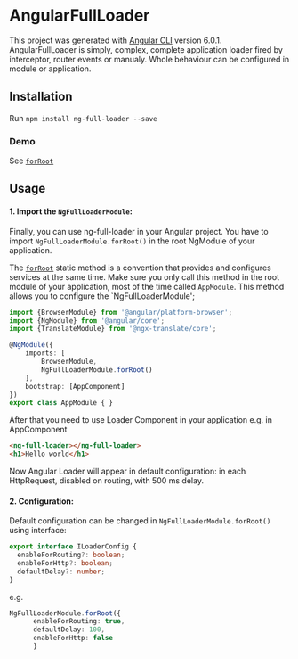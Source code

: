 # AngularFullLoader

This project was generated with [Angular CLI](https://github.com/angular/angular-cli) version 6.0.1.
AngularFullLoader is simply, complex, complete application loader fired by interceptor, router events or manualy. Whole behaviour can be configured in module or application.

## Installation

Run `npm install ng-full-loader --save` 

### Demo
See [`forRoot`](https://stackblitz.com/github/KamilPuczka/AngularFullLoader)

## Usage
#### 1. Import the `NgFullLoaderModule`:
Finally, you can use ng-full-loader in your Angular project. You have to import `NgFullLoaderModule.forRoot()` in the root NgModule of your application.


The [`forRoot`](https://angular.io/docs/ts/latest/guide/ngmodule.html#!#core-for-root) static method is a convention that provides and configures services at the same time.
Make sure you only call this method in the root module of your application, most of the time called `AppModule`.
This method allows you to configure the `NgFullLoaderModule';

```ts
import {BrowserModule} from '@angular/platform-browser';
import {NgModule} from '@angular/core';
import {TranslateModule} from '@ngx-translate/core';

@NgModule({
    imports: [
        BrowserModule,
        NgFullLoaderModule.forRoot()
    ],
    bootstrap: [AppComponent]
})
export class AppModule { }
```

After that you need to use Loader Component in your application e.g. in AppComponent

```html
<ng-full-loader></ng-full-loader>
<h1>Hello world</h1>
```
Now Angular Loader will appear in default configuration: in each HttpRequest, disabled on routing, with 500 ms delay.

#### 2. Configuration:

Default configuration can be changed in `NgFullLoaderModule.forRoot()` using interface:  

```ts
export interface ILoaderConfig {
  enableForRouting?: boolean;
  enableForHttp?: boolean;
  defaultDelay?: number;
}
```
e.g.

```ts
NgFullLoaderModule.forRoot({
      enableForRouting: true,
      defaultDelay: 100,
      enableForHttp: false
      }
```